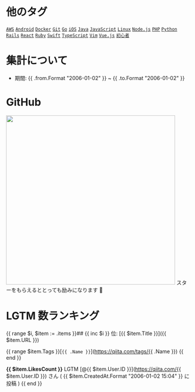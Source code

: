 # 他のタグ

[`AWS`](https://qiita.com/items/e24b6279326a462d456c) [`Android`](https://qiita.com/items/8b3af051428d746f26c5) [`Docker`](https://qiita.com/items/ae11fca7d2eba445b037) [`Git`](https://qiita.com/items/74eacdbf363e260981c3) [`Go`](https://qiita.com/items/49d4537d95f878b3e91a) [`iOS`](https://qiita.com/items/e61a29a383d0403e92fc) [`Java`](https://qiita.com/items/4c3f84836bfdbb137226) [`JavaScript`](https://qiita.com/items/eaa7ac5b62a0a723edbb) [`Linux`](https://qiita.com/items/362e81e53c3f9dee22f1) [`Node.js`](https://qiita.com/items/66ed7ad8f7c9673e9d50) [`PHP`](https://qiita.com/items/3318cbdbc45c6ebd4014) [`Python`](https://qiita.com/items/9d7f2ffeafb36cf59a77) [`Rails`](https://qiita.com/items/93b9e7f7d143e9ce650e) [`React`](https://qiita.com/items/f9712f8acace22815b99) [`Ruby`](https://qiita.com/items/72c3d2e896bdc3e1a6b3) [`Swift`](https://qiita.com/items/e2b6f0645e29f0e2b761) [`TypeScript`](https://qiita.com/items/25b7c0870afa6d41d19b) [`Vim`](https://qiita.com/items/f5361177baef95e447d1) [`Vue.js`](https://qiita.com/items/2774e02c6eea5c830d99) [`初心者`](https://qiita.com/items/402899ec543aff109505)

# 集計について

- 期間: {{ .from.Format "2006-01-02" }} ~ {{ .to.Format "2006-01-02" }}

# GitHub

<a href="https://github.com/koki-develop/qiita-lgtm-ranking"><img src="https://github-link-card.s3.ap-northeast-1.amazonaws.com/koki-develop/qiita-lgtm-ranking.png" width="460px"></a>
スターをもらえるととっても励みになります :bow:

# LGTM 数ランキング

{{ range $i, $item := .items }}## {{ inc $i }} 位: [{{ $item.Title }}]({{ $item.URL }})

{{ range $item.Tags }}[`{{ .Name }}`](https://qiita.com/tags/{{ .Name }}) {{ end }}

**{{ $item.LikesCount }}** LGTM
[@{{ $item.User.ID }}](https://qiita.com/{{ $item.User.ID }}) さん ( {{ $item.CreatedAt.Format "2006-01-02 15:04" }} に投稿 )
{{ end }}

